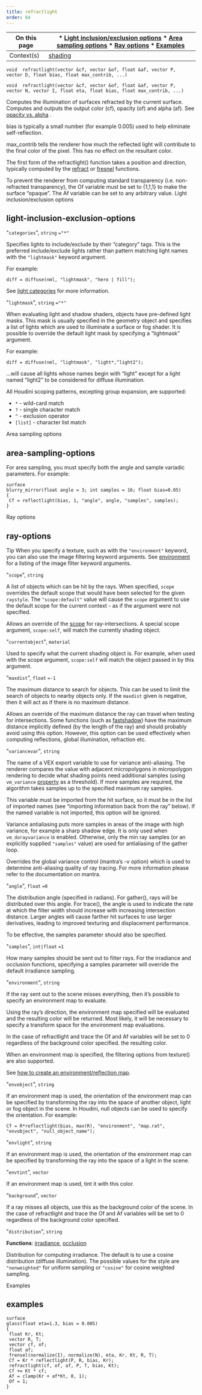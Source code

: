 ```yaml
---
title: refractlight
order: 64
---
```

| On this page | * [Light inclusion/exclusion options](#light-inclusion-exclusion-options) * [Area sampling options](#area-sampling-options) * [Ray options](#ray-options) * [Examples](#examples) |
| --- | --- |
| Context(s) | [shading](../contexts/shading.html) |

`void  refractlight(vector &cf, vector &of, float &af, vector P, vector D, float bias, float max_contrib, ...)`

`void  refractlight(vector &cf, vector &of, float &af, vector P, vector N, vector I, float eta, float bias, float max_contrib, ...)`

Computes the illumination of surfaces refracted by the current surface.
Computes and outputs the output color (cf), opacity (of) and
alpha (af). See [opacity vs. alpha](../contexts/shading_contexts.html#opacity) .

bias is typically a small number (for example 0.005) used to help
eliminate self-reflection.

max_contrib tells the renderer how much the reflected light will
contribute to the final color of the pixel. This has no effect on the
resultant color.

The first form of the refractlight() function takes a position and
direction, typically computed by the [refract](./refract "Returns the refraction ray given an incoming direction, the
normalized normal and an index of refraction.") or
[fresnel](./fresnel "Computes the fresnel reflection/refraction contributions given an
incoming vector, surface normal (both normalized), and an index of
refraction (eta).") functions.

To prevent the renderer from computing standard transparency (i.e.
non-refracted transparency), the Of variable must be set to {1,1,1} to
make the surface “opaque”. The Af variable can be set to any arbitrary
value.
Light inclusion/exclusion options

## light-inclusion-exclusion-options

"`categories`",
`string`
`="*"`

Specifies lights to include/exclude by their “category” tags.
This is the preferred include/exclude lights rather than pattern matching
light names with the `"lightmask"` keyword argument.

For example:

```vex
diff = diffuse(nml, "lightmask", "hero | fill");

```

See [light categories](../../render/lights.html#categories) for more information.

"`lightmask`",
`string`
`="*"`

When evaluating light and shadow shaders, objects have pre-defined light
masks. This mask is usually specified in the geometry object and
specifies a list of lights which are used to illuminate a surface or fog
shader. It is possible to override the default light mask by specifying
a “lightmask” argument.

For example:

```vex
diff = diffuse(nml, "lightmask", "light*,^light2");

```

…will cause all lights whose names begin with “light” except for a
light named “light2” to be considered for diffuse illumination.

All Houdini scoping patterns, excepting group expansion, are supported:

- `*` - wild-card match
- `?` - single character match
- `^` - exclusion operator
- `[list]` - character list match

Area sampling options

## area-sampling-options

For area sampling, you must specify both the angle and sample variadic parameters. For example:

```vex
surface
blurry_mirror(float angle = 3; int samples = 16; float bias=0.05)
{
 Cf = reflectlight(bias, 1, "angle", angle, "samples", samples);
}

```

Ray options

## ray-options

Tip
When you specify a texture, such as with the `"environment"` keyword,
you can also use the image filtering keyword arguments. See [environment](../texturing/environment "Returns the color of the environment texture.")
for a listing of the image filter keyword arguments.

"`scope`",
`string`

A list of objects which can be hit by the rays. When specified, `scope` overrides the default scope that would have been selected for the given `raystyle`. The `"scope:default"` value will cause the `scope` argument to use the default scope for the current context - as if the argument were not specified.

Allows an override of the [scope](../contexts/shading_contexts.html#scope) for ray-intersections.
A special scope argument, `scope:self`, will match the currently
shading object.

"`currentobject`",
`material`

Used to specify what the current shading object is. For example, when used with the scope argument, `scope:self` will match the object passed in by this argument.

"`maxdist`",
`float`
`=-1`

The maximum distance to search for objects. This can be used to limit the search of objects to nearby objects only. If the `maxdist` given is negative, then it will act as if there is no maximum distance.

Allows an override of the maximum distance the ray can
travel when testing for intersections. Some functions (such as
[fastshadow](../light/fastshadow "Sends a ray from the position P along the direction specified by the
direction D.")) have the maximum distance implicitly defined (by
the length of the ray) and should probably avoid using this
option. However, this option can be used effectively when
computing reflections, global illumination, refraction etc.

"`variancevar`",
`string`

The name of a VEX export variable to use for variance anti-aliasing. The renderer compares the value with adjacent micropolygons in micropolygon rendering to decide what shading points need additional samples (using `vm_variance` [property](../../props/index.html "Properties let you set up flexible and powerful hierarchies of rendering, shading, lighting, and camera parameters.") as a threshold). If more samples are required, the algorithm takes samples up to the specified maximum ray samples.

This variable must be imported from the hit surface, so it must be in the list of imported names (see “importing information back from the ray” below). If the named variable is not imported, this option will be ignored.

Variance antialiasing puts more samples in areas of the image with high variance, for example a sharp shadow edge. It is only used when `vm_dorayvariance` is enabled. Otherwise, only the min ray samples (or an explicitly supplied `"samples"` value) are used for antialiasing of the gather loop.

Overrides the global variance control (mantra’s -v option)
which is used to determine anti-aliasing quality of ray tracing.
For more information please refer to the documentation on
mantra.

"`angle`",
`float`
`=0`

The distribution angle (specified in radians). For gather(), rays will be distributed over this angle. For trace(), the angle is used to indicate the rate at which the filter width should increase with increasing intersection distance. Larger angles will cause farther hit surfaces to use larger derivatives, leading to improved texturing and displacement performance.

To be effective, the samples parameter should also be specified.

"`samples`",
`int|float`
`=1`

How many samples should be sent out to filter rays. For the
irradiance and occlusion functions, specifying a samples
parameter will override the default irradiance sampling.

"`environment`",
`string`

If the ray sent out to the scene misses everything, then
it’s possible to specify an environment map to evaluate.

Using the ray’s direction, the environment map specified
will be evaluated and the resulting color will be returned.
Most likely, it will be necessary to specify a transform
space for the environment map evaluations.

In the case of refractlight and trace the Of and Af
variables will be set to 0 regardless of the background
color specified. the resulting color.

When an environment map is specified, the filtering options
from texture() are also supported.

See [how to create an environment/reflection map](../../render/envmaps.html).

"`envobject`",
`string`

If an environment map is used, the orientation of the
environment map can be specified by transforming the ray
into the space of another object, light or fog object in the
scene. In Houdini, null objects can be used to specify the
orientation. For example:

```vex
Cf = R*reflectlight(bias, max(R), "environment", "map.rat", "envobject", "null_object_name");

```

"`envlight`",
`string`

If an environment map is used, the orientation of the
environment map can be specified by transforming the ray
into the space of a light in the scene.

"`envtint`",
`vector`

If an environment map is used, tint it with this color.

"`background`",
`vector`

If a ray misses all objects, use this as the
background color of the scene. In the case of refractlight and
trace the Of and Af variables will be set to 0 regardless of the
background color specified.

"`distribution`",
`string`

**Functions**: [irradiance](./irradiance "Computes irradiance (global illumination) at the point P with the normal N."), [occlusion](./occlusion "Computes ambient occlusion.")

Distribution for computing irradiance. The default is to use
a cosine distribution (diffuse illumination). The possible
values for the style are `"nonweighted"` for uniform sampling
or `"cosine"` for cosine weighted sampling.

Examples

## examples

```vex
surface
glass(float eta=1.3, bias = 0.005)
{
 float Kr, Kt;
 vector R, T;
 vector cf, of;
 float af;
 frensel(normalize(I), normalize(N), eta, Kr, Kt, R, T);
 Cf = Kr * reflectlight(P, R, bias, Kr);
 refractlight(cf, of, af, P, T, bias, Kt);
 Cf += Kt * cf;
 Af = clamp(Kr + af*Kt, 0, 1);
 Of = 1;
}

```

